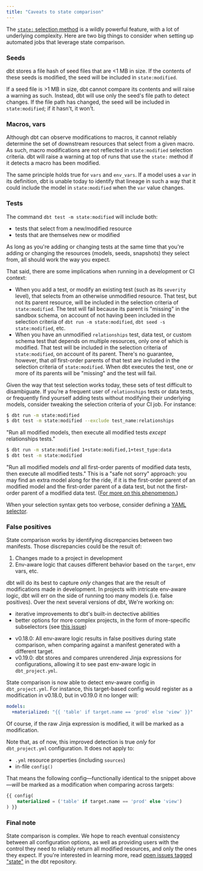 ```yaml
---
title: "Caveats to state comparison"
---
```


The [`state:` selection method](methods#the-state-method) is a wildly powerful feature, with a lot of underlying complexity. Here are two big things to consider when setting up automated jobs  that leverage state comparison.

### Seeds

dbt stores a file hash of seed files that are <1 MB in size. If the contents of these seeds is modified, the seed will be included in `state:modified`.

If a seed file is >1 MB in size, dbt cannot compare its contents and will raise a warning as such. Instead, dbt will use only the seed's file path to detect changes. If the file path has changed, the seed will be included in `state:modified`; if it hasn't, it won't.

### Macros, vars

Although dbt can observe modifications to macros, it cannot reliably determine  the set of downstream resources that select from a given macro. As such, macro  modifications are not reflected in `state:modified` selection criteria. dbt will raise a warning at top of runs that use the `state:` method if it detects a macro has been modified.

The same principle holds true for `vars` and `env_vars`. If a model uses a `var` in its definition, dbt is unable today to identify that lineage in such a way that it could include the model in `state:modified` when the `var` value changes.

### Tests

The command `dbt test -m state:modified` will include both:
- tests that select from a new/modified resource
- tests that are themselves new or modified

As long as you're adding or changing tests at the same time that you're adding or changing the resources (models, seeds, snapshots) they select from, all should work the way you expect.

That said, there are some implications when running in a development or CI context:
- When you add a test, or modify an existing test (such as its `severity` level), that selects from an otherwise unmodified resource. That test, but not its parent resource, will be included in the selection criteria of `state:modified`. The test will fail because its parent is "missing" in the sandbox schema, on account of not having been included in the selection criteria of `dbt run -m state:modified`, `dbt seed -s state:modified`, etc.
- When you have an unmodified `relationships` test, data test, or custom schema test that depends on multiple resources, only one of which is modified. That test will be included in the selection criteria of `state:modified`, on account of its parent. There's no guarantee, however, that _all_ first-order parents of that test are included in the selection criteria of `state:modified`. When dbt executes the  test, one or more of its parents will be "missing" and the test will fail.

Given the way that test selection works today, these sets of test difficult to disambiguate. If you're a frequent user of `relationships` tests or data tests, or frequently find yourself adding tests without modifying their underlying models, consider tweaking  the selection criteria of your CI job. For instance:

```bash
$ dbt run -m state:modified
$ dbt test -m state:modified --exclude test_name:relationships
```

"Run all modified models, then execute all modified tests _except_ relationships tests."

```bash
$ dbt run -m state:modified 1+state:modified,1+test_type:data
$ dbt test -m state:modified
```

"Run all modified models _and_ all first-order parents of modified data tests, then execute all modified tests." This is a "safe not sorry" approach: you may find an extra model along for the ride, if it is the first-order parent of an modified model and the first-order parent of a data test, but not the first-order parent of a modified data test. ([For more on this phenomenon.](https://youtu.be/bWOfT45DShU?t=73))

When your selection syntax gets too verbose, consider defining a [YAML selector](node-selection/yaml-selectors).

### False positives

State comparison works by identifying discrepancies between two manifests.  Those discrepancies could be the result of:

1. Changes made to a project in development
2. Env-aware logic that causes different behavior based on the `target`, env vars, etc.

dbt will do its best to capture *only* changes that are the result of modifications made in development. In projects with intricate env-aware logic, dbt will err on the side of running too many models (i.e. false positives). Over the next several versions of dbt, We're working on:
- iterative improvements to dbt's built-in dectective abilities
- better options for more complex projects, in the form of more-specific subselectors (see [this issue](https://github.com/fishtown-analytics/dbt/issues/2704))

<Changelog>

- v0.18.0: All env-aware logic results in false positives during state comparison, when comparing against a manifest generated with a different target.
- v0.19.0: dbt stores and compares unrendered Jinja expressions for configurations, allowing it to see past env-aware logic in `dbt_project.yml`.

</Changelog>

State comparison is now able to detect env-aware config in `dbt_project.yml`. For instance, this target-based config would register as a modification in v0.18.0, but in v0.19.0 it no longer will:

<File name='dbt_project.yml'>

```yml
models:
  +materialized: "{{ 'table' if target.name == 'prod' else 'view' }}"
```

</File>

Of course, if the raw Jinja expression is modified, it will be marked as a modification.

Note that, as of now, this improved detection is true _only_ for `dbt_project.yml` configuration. It does not apply to:
- `.yml` resource properties (including `sources`)
- in-file `config()`

That means the following config—functionally identical to the snippet above—_will_ be marked as a modification when comparing across targets:

```sql
{{ config(
    materialized = ('table' if target.name == 'prod' else 'view')
) }}
```

### Final note

State comparison is complex. We hope to reach eventual consistency between all configuration options, as well as providing users with the control they need to reliably return all modified resources, and only the ones they expect. If you're interested in learning more, read [open issues tagged "state"](https://github.com/fishtown-analytics/dbt/issues?q=is%3Aopen+is%3Aissue+label%3Astate) in the dbt repository.
